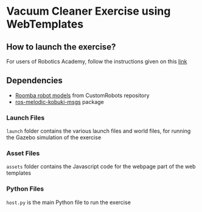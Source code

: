 # Vacuum Cleaner Exercise using WebTemplates

## How to launch the exercise?

For users of Robotics Academy, follow the instructions given on this [link](http://jderobot.github.io/RoboticsAcademy/exercises/MobileRobots/vacuum_cleaner)

## Dependencies

- [Roomba robot models](https://github.com/JdeRobot/CustomRobots/tree/melodic-devel/roomba_robot) from CustomRobots repository
- [ros-melodic-kobuki-msgs](http://wiki.ros.org/kobuki_msgs) package

### Launch Files

`launch` folder contains the various launch files and world files, for running the Gazebo simulation of the exercise

### Asset Files

`assets` folder contains the Javascript code for the webpage part of the web templates

### Python Files

`host.py` is the main Python file to run the exercise